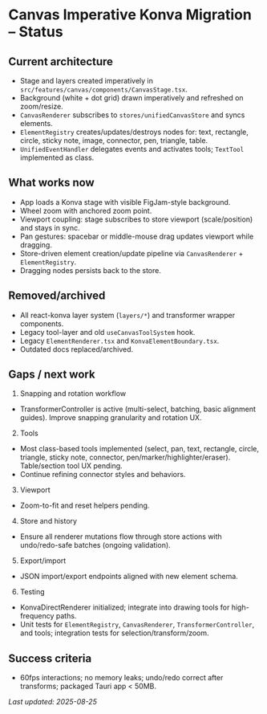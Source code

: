# Canvas Imperative Konva Migration – Status

## Current architecture
- Stage and layers created imperatively in `src/features/canvas/components/CanvasStage.tsx`.
- Background (white + dot grid) drawn imperatively and refreshed on zoom/resize.
- `CanvasRenderer` subscribes to `stores/unifiedCanvasStore` and syncs elements.
- `ElementRegistry` creates/updates/destroys nodes for: text, rectangle, circle, sticky note, image, connector, pen, triangle, table.
- `UnifiedEventHandler` delegates events and activates tools; `TextTool` implemented as class.

## What works now
- App loads a Konva stage with visible FigJam-style background.
- Wheel zoom with anchored zoom point.
- Viewport coupling: stage subscribes to store viewport (scale/position) and stays in sync.
- Pan gestures: spacebar or middle-mouse drag updates viewport while dragging.
- Store-driven element creation/update pipeline via `CanvasRenderer` + `ElementRegistry`.
- Dragging nodes persists back to the store.

## Removed/archived
- All react-konva layer system (`layers/*`) and transformer wrapper components.
- Legacy tool-layer and old `useCanvasToolSystem` hook.
- Legacy `ElementRenderer.tsx` and `KonvaElementBoundary.tsx`.
- Outdated docs replaced/archived.

## Gaps / next work
1) Snapping and rotation workflow
- TransformerController is active (multi-select, batching, basic alignment guides). Improve snapping granularity and rotation UX.

2) Tools
- Most class-based tools implemented (select, pan, text, rectangle, circle, triangle, sticky note, connector, pen/marker/highlighter/eraser). Table/section tool UX pending.
- Continue refining connector styles and behaviors.

3) Viewport
- Zoom-to-fit and reset helpers pending.

4) Store and history
- Ensure all renderer mutations flow through store actions with undo/redo-safe batches (ongoing validation).

5) Export/import
- JSON import/export endpoints aligned with new element schema.

6) Testing
- KonvaDirectRenderer initialized; integrate into drawing tools for high-frequency paths.
- Unit tests for `ElementRegistry`, `CanvasRenderer`, `TransformerController`, and tools; integration tests for selection/transform/zoom.

## Success criteria
- 60fps interactions; no memory leaks; undo/redo correct after transforms; packaged Tauri app < 50MB.

*Last updated: 2025-08-25*

